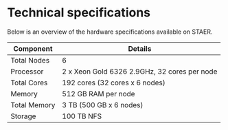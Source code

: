 # Technical specifications
Below is an overview of the hardware specifications available on STAER.
<div align="center">

| Component      | Details                                       |
|----------------|-----------------------------------------------|
| Total Nodes    | 6                                             |
| Processor      | 2 x Xeon Gold 6326 2.9GHz, 32 cores per node  |
| Total Cores    | 192 cores (32 cores x 6 nodes)                |
| Memory         | 512 GB RAM per node                           |
| Total Memory   | 3 TB (500 GB x 6 nodes)                       |
| Storage        | 100 TB NFS                                    |
</div>